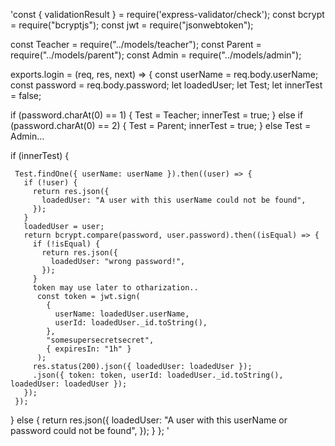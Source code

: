 'const { validationResult } = require('express-validator/check');
const bcrypt = require("bcryptjs");
const jwt = require("jsonwebtoken");

const Teacher = require("../models/teacher");
const Parent = require("../models/parent");
const Admin = require("../models/admin");

exports.login = (req, res, next) => {
const userName = req.body.userName;
const password = req.body.password;
let loadedUser;
let Test;
let innerTest = false;

if (password.charAt(0) == 1) {
Test = Teacher;
innerTest = true;
} else if (password.charAt(0) == 2) {
Test = Parent;
innerTest = true;
}
else Test = Admin...

if (innerTest) {

     Test.findOne({ userName: userName }).then((user) => {
       if (!user) {
         return res.json({
           loadedUser: "A user with this userName could not be found",
         });
       }
       loadedUser = user;
       return bcrypt.compare(password, user.password).then((isEqual) => {
         if (!isEqual) {
           return res.json({
             loadedUser: "wrong password!",
           });
         }
         token may use later to otharization..
          const token = jwt.sign(
            {
              userName: loadedUser.userName,
              userId: loadedUser._id.toString(),
            },
            "somesupersecretsecret",
            { expiresIn: "1h" }
          );
         res.status(200).json({ loadedUser: loadedUser });
         .json({ token: token, userId: loadedUser._id.toString(), loadedUser: loadedUser });
       });
     });

} else {
return res.json({
loadedUser: "A user with this userName or password could not be found",
});
}
};
'
